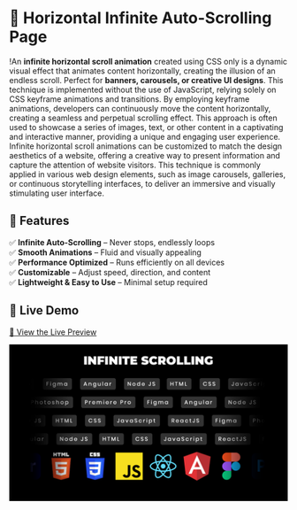 # 🚀 Horizontal Infinite Auto-Scrolling Page  



!An **infinite horizontal scroll animation** created using CSS only is a dynamic visual effect that animates content horizontally, creating the illusion of an endless scroll. Perfect for **banners, carousels, or creative UI designs**. This technique is implemented without the use of JavaScript, relying solely on CSS keyframe animations and transitions. By employing keyframe animations, developers can continuously move the content horizontally, creating a seamless and perpetual scrolling effect. This approach is often used to showcase a series of images, text, or other content in a captivating and interactive manner, providing a unique and engaging user experience. Infinite horizontal scroll animations can be customized to match the design aesthetics of a website, offering a creative way to present information and capture the attention of website visitors. This technique is commonly applied in various web design elements, such as image carousels, galleries, or continuous storytelling interfaces, to deliver an immersive and visually stimulating user interface.  


## 🎯 Features  

✅ **Infinite Auto-Scrolling** – Never stops, endlessly loops  
✅ **Smooth Animations** – Fluid and visually appealing  
✅ **Performance Optimized** – Runs efficiently on all devices  
✅ **Customizable** – Adjust speed, direction, and content  
✅ **Lightweight & Easy to Use** – Minimal setup required  

## 🔗 Live Demo  
[🔗 View the Live Preview](https://infinitescroll-six.vercel.app/)
 


![Infinite Scrolling Demo](https://github.com/piyushxth/infinite-scroll/blob/main/InfiniteScroll.png?raw=true)
```sh

